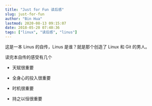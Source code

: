 ```yaml
---
title: "Just for Fun 读后感"
slug: just-for-fun
author: "Bin Hua"
lastmod: 2020-08-13 09:15:07
date: 2018-05-20 07:40:36
tags: ["linux", "读后感", "linus"]
---
```


这是一本 Linus 的自传，Linus 是谁？就是那个创造了 Linux 和 Git 的男人。

读完本自传的感受有几个

- 天赋很重要 

- 全身心的投入很重要 

- 时机很重要 

- 持之以恒很重要 